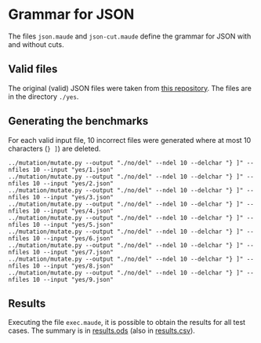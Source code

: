 # Grammar for JSON

The files `json.maude` and  `json-cut.maude` define the grammar for JSON with
and without cuts. 


## Valid files
The original (valid) JSON files were taken from [this
repository](https://github.com/RichardHightower/json-parsers-benchmark).  The
files are in the directory `./yes`.


## Generating the benchmarks
For each valid input file, 10 incorrect files were generated where at most 10
characters (`} ]`) are deleted. 


```
../mutation/mutate.py --output "./no/del" --ndel 10 --delchar "} ]" --nfiles 10 --input "yes/1.json"
../mutation/mutate.py --output "./no/del" --ndel 10 --delchar "} ]" --nfiles 10 --input "yes/2.json"
../mutation/mutate.py --output "./no/del" --ndel 10 --delchar "} ]" --nfiles 10 --input "yes/3.json"
../mutation/mutate.py --output "./no/del" --ndel 10 --delchar "} ]" --nfiles 10 --input "yes/4.json"
../mutation/mutate.py --output "./no/del" --ndel 10 --delchar "} ]" --nfiles 10 --input "yes/5.json"
../mutation/mutate.py --output "./no/del" --ndel 10 --delchar "} ]" --nfiles 10 --input "yes/6.json"
../mutation/mutate.py --output "./no/del" --ndel 10 --delchar "} ]" --nfiles 10 --input "yes/7.json"
../mutation/mutate.py --output "./no/del" --ndel 10 --delchar "} ]" --nfiles 10 --input "yes/8.json"
../mutation/mutate.py --output "./no/del" --ndel 10 --delchar "} ]" --nfiles 10 --input "yes/9.json"

```
## Results
Executing the file `exec.maude`, it is possible to obtain the results for all
test cases. The summary is in [results.ods](results.ods) (also in [results.csv](results.csv)).  


